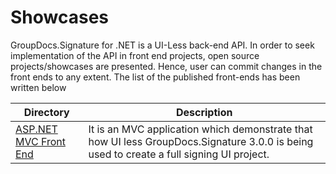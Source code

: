 # Showcases

GroupDocs.Signature for .NET is a UI-Less back-end API. In order to seek implementation of the API in front end projects, open source projects/showcases are presented. Hence, user can commit changes in the front ends to any extent. The list of the published front-ends has been written below  


Directory | Description
--------- | -----------
[ASP.NET MVC Front End](https://github.com/atirtahirgroupdocs/GroupDocs.Signature-for-.NET/tree/master/Showcases/groupdocs-signature-net-sample)  | It is an MVC application which demonstrate that how UI less GroupDocs.Signature 3.0.0 is being used to create a full signing UI project. 

